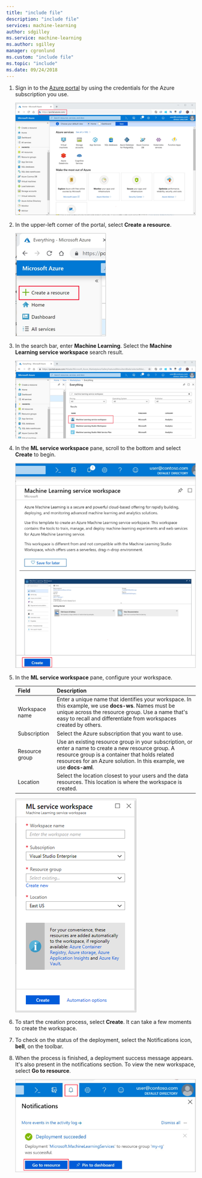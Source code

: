```yaml
---
title: "include file"
description: "include file"
services: machine-learning
author: sdgilley
ms.service: machine-learning
ms.author: sgilley
manager: cgronlund
ms.custom: "include file"
ms.topic: "include"
ms.date: 09/24/2018
---
```


1. Sign in to the [Azure portal](https://portal.azure.com/) by using the credentials for the Azure subscription you use. 

   ![Azure portal](./media/aml-create-in-portal/portal-dashboard.png)

1. In the upper-left corner of the portal, select **Create a resource**.

   ![Create a resource in Azure portal](./media/aml-create-in-portal/portal-create-a-resource.png)

1. In the search bar, enter **Machine Learning**. Select the **Machine Learning service workspace** search result.

   ![Search for a workspace](./media/aml-create-in-portal/allservices-search.PNG)

1. In the **ML service workspace** pane, scroll to the bottom and select **Create** to begin.

   ![Create](./media/aml-create-in-portal/portal-create-button.png)

1. In the **ML service workspace** pane, configure your workspace.

   Field|Description
   ---|---
   Workspace name |Enter a unique name that identifies your workspace. In this example, we use **docs-ws**. Names must be unique across the resource group. Use a name that's easy to recall and differentiate from workspaces created by others.  
   Subscription |Select the Azure subscription that you want to use.
   Resource group | Use an existing resource group in your subscription, or enter a name to create a new resource group. A resource group is a container that holds related resources for an Azure solution. In this example, we use **docs-aml**. 
   Location | Select the location closest to your users and the data resources. This location is where the workspace is created.

   ![Create workspace](./media/aml-create-in-portal/workspace-create.png)

1. To start the creation process, select **Create**. It can take a few moments to create the workspace.

1. To check on the status of the deployment, select the Notifications icon, **bell**, on the toolbar.

1. When the process is finished, a deployment success message appears. It's also present in the notifications section. To view the new workspace, select **Go to resource**.

   ![Workspace creation status](./media/aml-create-in-portal/notifications.png)
